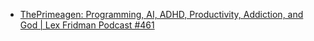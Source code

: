 - [ThePrimeagen: Programming, AI, ADHD, Productivity, Addiction, and God | Lex Fridman Podcast #461](https://youtu.be/tNZnLkRBYA8)
